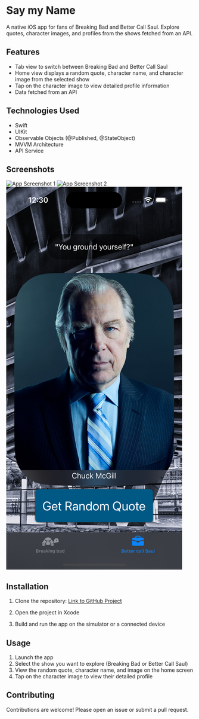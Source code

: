 # Say my Name

A native iOS app for fans of Breaking Bad and Better Call Saul. Explore quotes, character images, and profiles from the shows fetched from an API.

## Features

- Tab view to switch between Breaking Bad and Better Call Saul
- Home view displays a random quote, character name, and character image from the selected show
- Tap on the character image to view detailed profile information
- Data fetched from an API

## Technologies Used

- Swift
- UIKit
- Observable Objects (@Published, @StateObject)
- MVVM Architecture
- API Service

## Screenshots

![App Screenshot 1](BBQUOTES/Assets.xcassets/screenshot3.imageset/screenshot3.png)
![App Screenshot 2](BBBQUOTES/Assets.xcassets/screenshot2.imageset/screenshot2.png)
![App Screenshot 2](BBQUOTES/Assets.xcassets/screenshot1.imageset/screenshot1.png)

## Installation

1. Clone the repository:
[Link to GitHub Project](https://github.com/Vishwasp05/BBQUOTES)

2. Open the project in Xcode
3. Build and run the app on the simulator or a connected device

## Usage

1. Launch the app
2. Select the show you want to explore (Breaking Bad or Better Call Saul) 
3. View the random quote, character name, and image on the home screen
4. Tap on the character image to view their detailed profile

## Contributing

Contributions are welcome! Please open an issue or submit a pull request.





